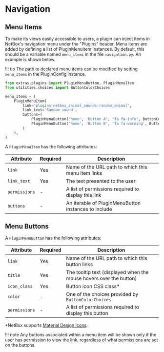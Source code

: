 # Navigation

## Menu Items

To make its views easily accessible to users, a plugin can inject items in NetBox's navigation menu under the "Plugins" header. Menu items are added by defining a list of PluginMenuItem instances. By default, this should be a variable named `menu_items` in the file `navigation.py`. An example is shown below.

!!! tip
    The path to declared menu items can be modified by setting `menu_items` in the PluginConfig instance.

```python
from extras.plugins import PluginMenuButton, PluginMenuItem
from utilities.choices import ButtonColorChoices

menu_items = (
    PluginMenuItem(
        link='plugins:netbox_animal_sounds:random_animal',
        link_text='Random sound',
        buttons=(
            PluginMenuButton('home', 'Button A', 'fa fa-info', ButtonColorChoices.BLUE),
            PluginMenuButton('home', 'Button B', 'fa fa-warning', ButtonColorChoices.GREEN),
        )
    ),
)
```

A `PluginMenuItem` has the following attributes:

| Attribute     | Required | Description                                          |
|---------------|----------|------------------------------------------------------|
| `link`        | Yes      | Name of the URL path to which this menu item links   |
| `link_text`   | Yes      | The text presented to the user                       |
| `permissions` | -        | A list of permissions required to display this link  |
| `buttons`     | -        | An iterable of PluginMenuButton instances to include |

## Menu Buttons

A `PluginMenuButton` has the following attributes:

| Attribute     | Required | Description                                                        |
|---------------|----------|--------------------------------------------------------------------|
| `link`        | Yes      | Name of the URL path to which this button links                    |
| `title`       | Yes      | The tooltip text (displayed when the mouse hovers over the button) |
| `icon_class`  | Yes      | Button icon CSS class*                                             |
| `color`       | -        | One of the choices provided by `ButtonColorChoices`                |
| `permissions` | -        | A list of permissions required to display this button              |

*NetBox supports [Material Design Icons](https://materialdesignicons.com/).

!!! note
    Any buttons associated within a menu item will be shown only if the user has permission to view the link, regardless of what permissions are set on the buttons.
